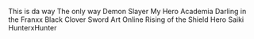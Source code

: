 This is da way
The only way 
Demon Slayer
My Hero Academia
Darling in the Franxx
Black Clover
Sword Art Online
Rising of the Shield Hero 
Saiki
HunterxHunter